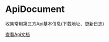 # ApiDocument
收集常用第三方Api基本信息(下载地址、更新日志)

[查看Api文档][apidocument]







[apidocument]: https://github.com/github-xiaogang/ApiDocument/blob/master/api-document.md


